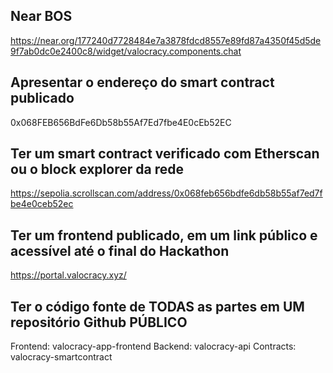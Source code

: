 ## Near BOS

https://near.org/177240d7728484e7a3878fdcd8557e89fd87a4350f45d5de9f7ab0dc0e2400c8/widget/valocracy.components.chat

## Apresentar o endereço do smart contract publicado

0x068FEB656BdFe6Db58b55Af7Ed7fbe4E0cEb52EC

## Ter um smart contract verificado com Etherscan ou o block explorer da rede 

https://sepolia.scrollscan.com/address/0x068feb656bdfe6db58b55af7ed7fbe4e0ceb52ec

## Ter um frontend publicado, em um link público e acessível até o final do Hackathon

https://portal.valocracy.xyz/

## Ter o código fonte de TODAS as partes em UM repositório Github PÚBLICO

Frontend: valocracy-app-frontend 
Backend: valocracy-api 
Contracts: valocracy-smartcontract
